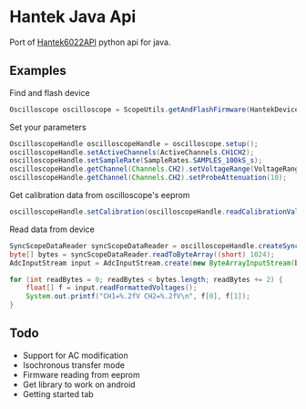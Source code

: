 # Hantek Java Api
Port of [Hantek6022API](https://github.com/Ho-Ro/Hantek6022API) python api for java.
## Examples
Find and flash device
```java
Oscilloscope oscilloscope = ScopeUtils.getAndFlashFirmware(HantekDeviceType.DSO6022BE);
```
Set your parameters
```java
OscilloscopeHandle oscilloscopeHandle = oscilloscope.setup();
oscilloscopeHandle.setActiveChannels(ActiveChannels.CH1CH2);
oscilloscopeHandle.setSampleRate(SampleRates.SAMPLES_100kS_s);
oscilloscopeHandle.getChannel(Channels.CH2).setVoltageRange(VoltageRange.RANGE5000mV);
oscilloscopeHandle.getChannel(Channels.CH2).setProbeAttenuation(10);
```
Get calibration data from oscilloscope's eeprom
```java
oscilloscopeHandle.setCalibration(oscilloscopeHandle.readCalibrationValues());
```
Read data from device
```java
SyncScopeDataReader syncScopeDataReader = oscilloscopeHandle.createSyncDataReader();
byte[] bytes = syncScopeDataReader.readToByteArray((short) 1024);
AdcInputStream input = AdcInputStream.create(new ByteArrayInputStream(bytes), oscilloscopeHandle);

for (int readBytes = 0; readBytes < bytes.length; readBytes += 2) {
    float[] f = input.readFormattedVoltages();
    System.out.printf("CH1=%.2fV CH2=%.2fV\n", f[0], f[1]);
}
```
## Todo
* Support for AC modification
* Isochronous transfer mode
* Firmware reading from eeprom
* Get library to work on android
* Getting started tab

